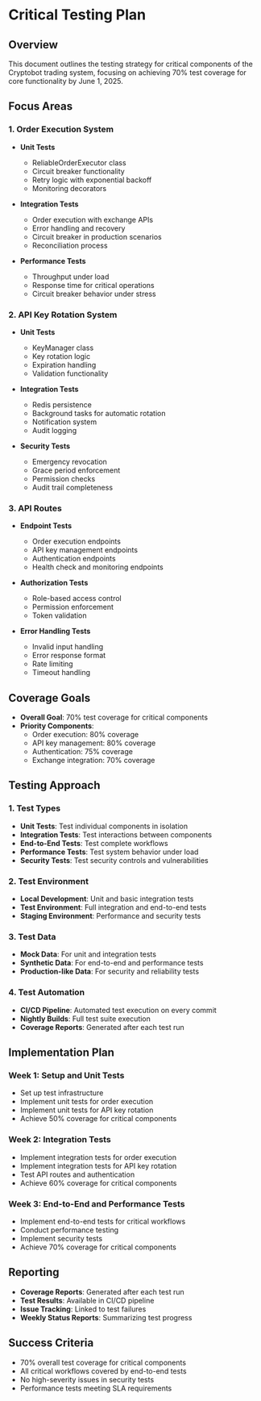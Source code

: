 # Critical Testing Plan

## Overview

This document outlines the testing strategy for critical components of the Cryptobot trading system, focusing on achieving 70% test coverage for core functionality by June 1, 2025.

## Focus Areas

### 1. Order Execution System

- **Unit Tests**
  - ReliableOrderExecutor class
  - Circuit breaker functionality
  - Retry logic with exponential backoff
  - Monitoring decorators

- **Integration Tests**
  - Order execution with exchange APIs
  - Error handling and recovery
  - Circuit breaker in production scenarios
  - Reconciliation process

- **Performance Tests**
  - Throughput under load
  - Response time for critical operations
  - Circuit breaker behavior under stress

### 2. API Key Rotation System

- **Unit Tests**
  - KeyManager class
  - Key rotation logic
  - Expiration handling
  - Validation functionality

- **Integration Tests**
  - Redis persistence
  - Background tasks for automatic rotation
  - Notification system
  - Audit logging

- **Security Tests**
  - Emergency revocation
  - Grace period enforcement
  - Permission checks
  - Audit trail completeness

### 3. API Routes

- **Endpoint Tests**
  - Order execution endpoints
  - API key management endpoints
  - Authentication endpoints
  - Health check and monitoring endpoints

- **Authorization Tests**
  - Role-based access control
  - Permission enforcement
  - Token validation

- **Error Handling Tests**
  - Invalid input handling
  - Error response format
  - Rate limiting
  - Timeout handling

## Coverage Goals

- **Overall Goal**: 70% test coverage for critical components
- **Priority Components**:
  - Order execution: 80% coverage
  - API key management: 80% coverage
  - Authentication: 75% coverage
  - Exchange integration: 70% coverage

## Testing Approach

### 1. Test Types

- **Unit Tests**: Test individual components in isolation
- **Integration Tests**: Test interactions between components
- **End-to-End Tests**: Test complete workflows
- **Performance Tests**: Test system behavior under load
- **Security Tests**: Test security controls and vulnerabilities

### 2. Test Environment

- **Local Development**: Unit and basic integration tests
- **Test Environment**: Full integration and end-to-end tests
- **Staging Environment**: Performance and security tests

### 3. Test Data

- **Mock Data**: For unit and integration tests
- **Synthetic Data**: For end-to-end and performance tests
- **Production-like Data**: For security and reliability tests

### 4. Test Automation

- **CI/CD Pipeline**: Automated test execution on every commit
- **Nightly Builds**: Full test suite execution
- **Coverage Reports**: Generated after each test run

## Implementation Plan

### Week 1: Setup and Unit Tests

- Set up test infrastructure
- Implement unit tests for order execution
- Implement unit tests for API key rotation
- Achieve 50% coverage for critical components

### Week 2: Integration Tests

- Implement integration tests for order execution
- Implement integration tests for API key rotation
- Test API routes and authentication
- Achieve 60% coverage for critical components

### Week 3: End-to-End and Performance Tests

- Implement end-to-end tests for critical workflows
- Conduct performance testing
- Implement security tests
- Achieve 70% coverage for critical components

## Reporting

- **Coverage Reports**: Generated after each test run
- **Test Results**: Available in CI/CD pipeline
- **Issue Tracking**: Linked to test failures
- **Weekly Status Reports**: Summarizing test progress

## Success Criteria

- 70% overall test coverage for critical components
- All critical workflows covered by end-to-end tests
- No high-severity issues in security tests
- Performance tests meeting SLA requirements